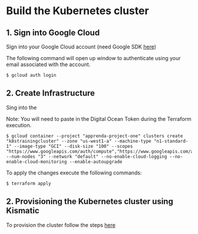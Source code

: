 # Build the Kubernetes cluster

## 1. Sign into Google Cloud 

Sign into your Google Cloud account (need Google SDK [here](https://cloud.google.com/sdk/))

The following command will open up window to authenticate using your email associated with the account. 

```
$ gcloud auth login 
```

## 2. Create Infrastructure

Sing into the 

Note: You will need to paste in the Digital Ocean Token during the Terraform execution.

```
$ gcloud container --project "apprenda-project-one" clusters create "k8strainingcluster" --zone "us-west1-a" --machine-type "n1-standard-1" --image-type "GCI" --disk-size "100" --scopes "https://www.googleapis.com/auth/compute","https://www.googleapis.com/auth/devstorage.read_only","https://www.googleapis.com/auth/logging.write","https://www.googleapis.com/auth/servicecontrol","https://www.googleapis.com/auth/service.management.readonly","https://www.googleapis.com/auth/trace.append" --num-nodes "3" --network "default" --no-enable-cloud-logging --no-enable-cloud-monitoring --enable-autoupgrade
```

To apply the changes execute the following commands:

```
$ terraform apply
```

## 2. Provisioning the Kubernetes cluster using Kismatic

To provision the cluster follow the steps [here](4-accessing-the-bootstrap-node.md)
